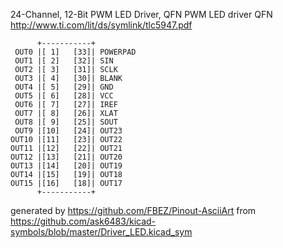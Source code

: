 24-Channel, 12-Bit PWM LED Driver, QFN
PWM LED driver QFN
http://www.ti.com/lit/ds/symlink/tlc5947.pdf


	      +-----------+
	 OUT0 |[ 1]   [33]| POWERPAD
	 OUT1 |[ 2]   [32]| SIN
	 OUT2 |[ 3]   [31]| SCLK
	 OUT3 |[ 4]   [30]| BLANK
	 OUT4 |[ 5]   [29]| GND
	 OUT5 |[ 6]   [28]| VCC
	 OUT6 |[ 7]   [27]| IREF
	 OUT7 |[ 8]   [26]| XLAT
	 OUT8 |[ 9]   [25]| SOUT
	 OUT9 |[10]   [24]| OUT23
	OUT10 |[11]   [23]| OUT22
	OUT11 |[12]   [22]| OUT21
	OUT12 |[13]   [21]| OUT20
	OUT13 |[14]   [20]| OUT19
	OUT14 |[15]   [19]| OUT18
	OUT15 |[16]   [18]| OUT17
	      +-----------+


generated by https://github.com/FBEZ/Pinout-AsciiArt from https://github.com/ask6483/kicad-symbols/blob/master/Driver_LED.kicad_sym